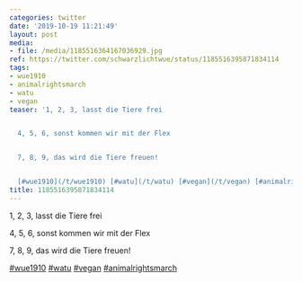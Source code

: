 ```yaml
---
categories: twitter
date: '2019-10-19 11:21:49'
layout: post
media:
- file: /media/1185516364167036929.jpg
ref: https://twitter.com/schwarzlichtwue/status/1185516395871834114
tags:
- wue1910
- animalrightsmarch
- watu
- vegan
teaser: '1, 2, 3, lasst die Tiere frei


  4, 5, 6, sonst kommen wir mit der Flex


  7, 8, 9, das wird die Tiere freuen!


  [#wue1910](/t/wue1910) [#watu](/t/watu) [#vegan](/t/vegan) [#animalrightsmarch](/t/animalrightsmarch) '
title: 1185516395871834114
---
```

1, 2, 3, lasst die Tiere frei

4, 5, 6, sonst kommen wir mit der Flex

7, 8, 9, das wird die Tiere freuen!

[#wue1910](/t/wue1910) [#watu](/t/watu) [#vegan](/t/vegan) [#animalrightsmarch](/t/animalrightsmarch) 